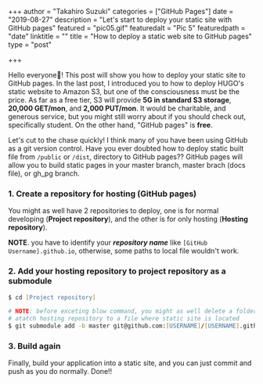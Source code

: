 +++
author = "Takahiro Suzuki"
categories = ["GitHub Pages"]
date = "2019-08-27"
description = "Let's start to deploy your static site with GitHub pages"
featured = "pic05.gif"
featuredalt = "Pic 5"
featuredpath = "date"
linktitle = ""
title = "How to deploy a static web site to GitHub pages"
type = "post"

+++

Hello everyone🤩! This post will show you how to deploy your static site to GitHub pages. In the last post, I introduced you to how to deploy HUGO's static website to Amazon S3, but one of the consciousness must be the price. As far as a free tier, S3 will provide **5G in standard S3 storage**, **20,000 GET/mon**, and **2,000 PUT/mon**. It would be charitable, and generous service, but you might still worry about if you should check out, specifically student.  On the other hand, "GitHub pages" is **free**.

Let's cut to the chase quickly! I think many of you have been using GitHub as a git version control. Have you ever doubted how to deploy static built file from ```/public``` or ```/dist```, directory to GitHub pages?? GitHub pages will allow you to build static pages in your master branch, master brach (docs file), or gh_pg branch.

### 1. Create a repository for hosting (GitHub pages)
You might as well have 2 repositories to deploy, one is for normal developing (**Project repository**), and the other is for only hosting (**Hosting repository**).

**NOTE**. you have to identify your ***repository name*** like ```[GitHub Username].github.io```, otherwise, some paths to local file wouldn't work.

### 2. Add your hosting repository to project repository as a submodule

```zsh
$ cd [Project repository]

# NOTE: before exceting blow command, you might as well delete a folder where static site is located
# atatch hosting repository to a file where static site is located
$ git submodule add -b master git@github.com:[USERNAME]/[USERNAME].github.io.git public
```

### 3. Build again
Finally, build your application into a static site, and you can just commit and push as you do normally. Done!!

